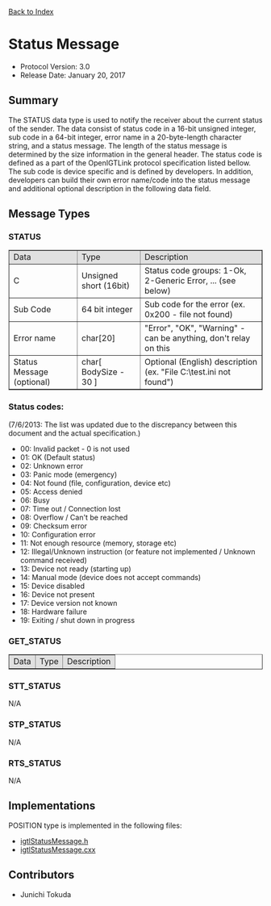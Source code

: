 [Back to Index](/Documents/Protocol/index.md)

Status Message
==============

- Protocol Version: 3.0
- Release Date: January 20, 2017

## Summary

The STATUS data type is used to notify the receiver about the current status of the sender.
The data consist of status code in a 16-bit unsigned integer, sub code in a 64-bit integer,
error name in a 20-byte-length character string, and a status message. The length of
the status message is determined by the size information in the general header.
The status code is defined as a part of the OpenIGTLink protocol specification listed
bellow. The sub code is device specific and is defined by developers. In addition,
developers can build their own error name/code into the status message and additional
optional description in the following data field.


## Message Types

### STATUS

<table border="1" cellpadding="5" cellspacing="0">
<tr>
<td style="background:#e0e0e0;"> Data
</td><td style="background:#e0e0e0;"> Type
</td><td style="background:#e0e0e0;"> Description
</td></tr>
<tr>
<td align="left"> C
</td><td align="left"> Unsigned short (16bit)
</td><td align="left"> Status code groups: 1-Ok, 2-Generic Error, ... (see below)
</td></tr>
<tr>
<td align="left"> Sub Code
</td><td align="left"> 64 bit integer
</td><td align="left"> Sub code for the error (ex. 0x200 - file not found)
</td></tr>
<tr>
<td align="left"> Error name
</td><td align="left"> char[20]
</td><td align="left"> "Error", "OK", "Warning" - can be anything, don't relay on this
</td></tr>
<tr>
<td align="left"> Status Message (optional)
</td><td align="left"> char[ BodySize - 30 ]
</td><td align="left"> Optional (English) description (ex. "File C:\test.ini not found")
</td></tr>
</table>

### Status codes:

(7/6/2013: The list was updated due to the discrepancy between this document and the actual specification.)

- 00: Invalid packet - 0 is not used
- 01: OK (Default status)
- 02: Unknown error
- 03: Panic mode (emergency)
- 04: Not found (file, configuration, device etc)
- 05: Access denied
- 06: Busy
- 07: Time out / Connection lost
- 08: Overflow / Can't be reached
- 09: Checksum error
- 10: Configuration error
- 11: Not enough resource (memory, storage etc)
- 12: Illegal/Unknown instruction (or feature not implemented / Unknown command received)
- 13: Device not ready (starting up)
- 14: Manual mode (device does not accept commands)
- 15: Device disabled
- 16: Device not present
- 17: Device version not known
- 18: Hardware failure
- 19: Exiting / shut down in progress



### GET_STATUS

<table border="1" cellpadding="5" cellspacing="0" align="center">
<tr>
<td style="background:#e0e0e0;"> Data
</td><td style="background:#e0e0e0;"> Type
</td><td style="background:#e0e0e0;"> Description
</td></tr>
</table>

### STT_STATUS

N/A

### STP_STATUS

N/A

### RTS_STATUS

N/A

## Implementations

POSITION type is implemented in the following files:

* [igtlStatusMessage.h](/Source/igtlStatusMessage.h)
* [igtlStatusMessage.cxx](/Source/igtlStatusMessage.cxx)

## Contributors

* Junichi Tokuda